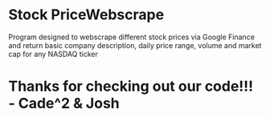 # Stock PriceWebscrape
Program designed to webscrape different stock prices via Google Finance and return basic company description, daily price range, volume and market cap for any NASDAQ ticker
# Thanks for checking out our code!!! - Cade^2 & Josh

